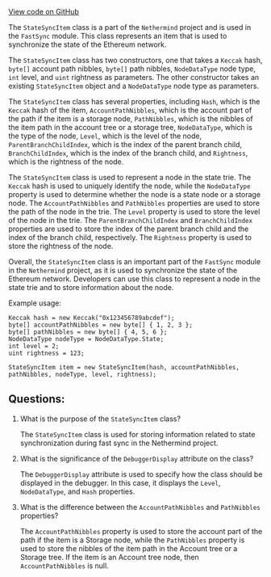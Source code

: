 [View code on GitHub](https://github.com/nethermindeth/nethermind/Nethermind.Synchronization/FastSync/StateSyncItem.cs)

The `StateSyncItem` class is a part of the `Nethermind` project and is used in the `FastSync` module. This class represents an item that is used to synchronize the state of the Ethereum network. 

The `StateSyncItem` class has two constructors, one that takes a `Keccak` hash, `byte[]` account path nibbles, `byte[]` path nibbles, `NodeDataType` node type, `int` level, and `uint` rightness as parameters. The other constructor takes an existing `StateSyncItem` object and a `NodeDataType` node type as parameters. 

The `StateSyncItem` class has several properties, including `Hash`, which is the `Keccak` hash of the item, `AccountPathNibbles`, which is the account part of the path if the item is a storage node, `PathNibbles`, which is the nibbles of the item path in the account tree or a storage tree, `NodeDataType`, which is the type of the node, `Level`, which is the level of the node, `ParentBranchChildIndex`, which is the index of the parent branch child, `BranchChildIndex`, which is the index of the branch child, and `Rightness`, which is the rightness of the node. 

The `StateSyncItem` class is used to represent a node in the state trie. The `Keccak` hash is used to uniquely identify the node, while the `NodeDataType` property is used to determine whether the node is a state node or a storage node. The `AccountPathNibbles` and `PathNibbles` properties are used to store the path of the node in the trie. The `Level` property is used to store the level of the node in the trie. The `ParentBranchChildIndex` and `BranchChildIndex` properties are used to store the index of the parent branch child and the index of the branch child, respectively. The `Rightness` property is used to store the rightness of the node. 

Overall, the `StateSyncItem` class is an important part of the `FastSync` module in the `Nethermind` project, as it is used to synchronize the state of the Ethereum network. Developers can use this class to represent a node in the state trie and to store information about the node. 

Example usage:

```
Keccak hash = new Keccak("0x123456789abcdef");
byte[] accountPathNibbles = new byte[] { 1, 2, 3 };
byte[] pathNibbles = new byte[] { 4, 5, 6 };
NodeDataType nodeType = NodeDataType.State;
int level = 2;
uint rightness = 123;

StateSyncItem item = new StateSyncItem(hash, accountPathNibbles, pathNibbles, nodeType, level, rightness);
```
## Questions: 
 1. What is the purpose of the `StateSyncItem` class?
    
    The `StateSyncItem` class is used for storing information related to state synchronization during fast sync in the Nethermind project.

2. What is the significance of the `DebuggerDisplay` attribute on the class?
    
    The `DebuggerDisplay` attribute is used to specify how the class should be displayed in the debugger. In this case, it displays the `Level`, `NodeDataType`, and `Hash` properties.

3. What is the difference between the `AccountPathNibbles` and `PathNibbles` properties?
    
    The `AccountPathNibbles` property is used to store the account part of the path if the item is a Storage node, while the `PathNibbles` property is used to store the nibbles of the item path in the Account tree or a Storage tree. If the item is an Account tree node, then `AccountPathNibbles` is null.